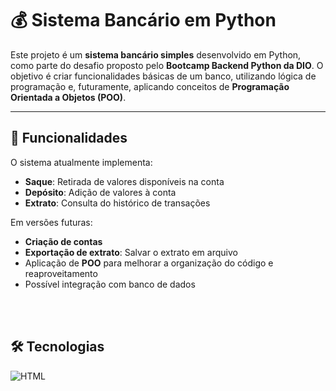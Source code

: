 # 💰 Sistema Bancário em Python

Este projeto é um **sistema bancário simples** desenvolvido em Python, como parte do desafio proposto pelo **Bootcamp Backend Python da DIO**. O objetivo é criar funcionalidades básicas de um banco, utilizando lógica de programação e, futuramente, aplicando conceitos de **Programação Orientada a Objetos (POO)**.

---

## 🚀 Funcionalidades

O sistema atualmente implementa:

- **Saque**: Retirada de valores disponíveis na conta
- **Depósito**: Adição de valores à conta
- **Extrato**: Consulta do histórico de transações

Em versões futuras:  
- **Criação de contas**
- **Exportação de extrato**: Salvar o extrato em arquivo
- Aplicação de **POO** para melhorar a organização do código e reaproveitamento
- Possível integração com banco de dados

<br><br>

## 🛠️ Tecnologias

![HTML](https://img.shields.io/badge/PYTHON-000?style=for-the-badge&logo=html5&logoColor=30A3DC)
